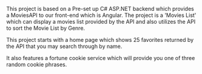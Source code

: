 This project is based on a Pre-set up C# ASP.NET backend which provides a MoviesAPI to our front-end which is Angular.  The project is a 'Movies List' which can display a movies list provided by the API and also utilizes the API to sort the Movie List by Genre.  

This project starts with a home page which shows 25 favorites returned by the API that you may search through by name.

It also features a fortune cookie service which will provide you one of three random cookie phrases.
